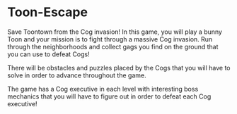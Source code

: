 # Toon-Escape

Save Toontown from the Cog invasion! In this game, you will play a bunny Toon and your mission is to fight through a massive Cog invasion. Run through the neighborhoods and collect gags you find on the ground that you can use to defeat Cogs!

There will be obstacles and puzzles placed by the Cogs that you will have to solve in order to advance throughout the game.


The game has a Cog executive in each level with interesting boss mechanics that you will have to figure out in order to defeat each Cog executive!
